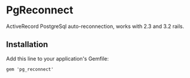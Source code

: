 # PgReconnect

ActiveRecord PostgreSql auto-reconnection, works with 2.3 and 3.2 rails.

## Installation

Add this line to your application's Gemfile:

    gem 'pg_reconnect'

